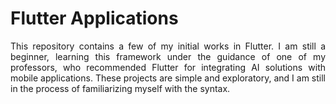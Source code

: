 # Flutter Applications

<p align = "justify"> This repository contains a few of my initial works in Flutter. I am still a beginner, learning this framework under the guidance of one of my professors, who recommended Flutter for integrating AI solutions with mobile applications. These projects are simple and exploratory, and I am still in the process of familiarizing myself with the syntax. </p>
